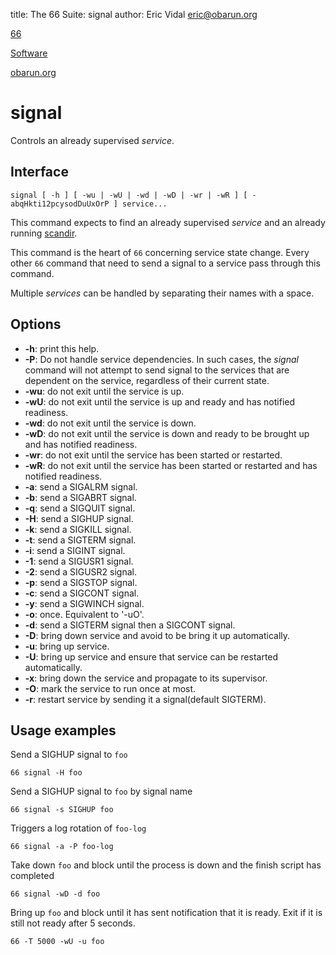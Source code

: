 title: The 66 Suite: signal
author: Eric Vidal <eric@obarun.org>

[66](index.html)

[Software](https://web.obarun.org/software)

[obarun.org](https://web.obarun.org)

# signal

Controls an already supervised *service*.

## Interface

```
signal [ -h ] [ -wu | -wU | -wd | -wD | -wr | -wR ] [ -abqHkti12pcysodDuUxOrP ] service...
```

This command expects to find an already supervised *service* and an already running [scandir](scandir.html).

This command is the heart of `66` concerning service state change. Every other `66` command that need to send a signal to a service pass through this command.

Multiple *services* can be handled by separating their names with a space.

## Options

- **-h**: print this help.
- **-P**: Do not handle service dependencies. In such cases, the *signal* command will not attempt to send signal to the services that are dependent on the service, regardless of their current state.
- **-wu**: do not exit until the service is up.
- **-wU**: do not exit until the service is up and ready and has notified readiness.
- **-wd**: do not exit until the service is down.
- **-wD**: do not exit until the service is down and ready to be brought up and has notified readiness.
- **-wr**: do not exit until the service has been started or restarted.
- **-wR**: do not exit until the service has been started or restarted and has notified readiness.
- **-a**: send a SIGALRM signal.
- **-b**: send a SIGABRT signal.
- **-q**: send a SIGQUIT signal.
- **-H**: send a SIGHUP signal.
- **-k**: send a SIGKILL signal.
- **-t**: send a SIGTERM signal.
- **-i**: send a SIGINT signal.
- **-1**: send a SIGUSR1 signal.
- **-2**: send a SIGUSR2 signal.
- **-p**: send a SIGSTOP signal.
- **-c**: send a SIGCONT signal.
- **-y**: send a SIGWINCH signal.
- **-o**: once. Equivalent to '-uO'.
- **-d**: send a SIGTERM signal then a SIGCONT signal.
- **-D**: bring down service and avoid to be bring it up automatically.
- **-u**: bring up service.
- **-U**: bring up service and ensure that service can be restarted automatically.
- **-x**: bring down the service and propagate to its supervisor.
- **-O**: mark the service to run once at most.
- **-r**: restart service by sending it a signal(default SIGTERM).

## Usage examples

Send a SIGHUP signal to `foo`
```
66 signal -H foo
```

Send a SIGHUP signal to `foo` by signal name
```
66 signal -s SIGHUP foo
```

Triggers a log rotation of `foo-log`
```
66 signal -a -P foo-log
```

Take down `foo` and block until the process is down and the finish script has completed
```
66 signal -wD -d foo
```

Bring up `foo` and block until it has sent notification that it is ready. Exit if it is still not ready after 5 seconds.
```
66 -T 5000 -wU -u foo
```